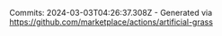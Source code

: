 Commits: 2024-03-03T04:26:37.308Z - Generated via https://github.com/marketplace/actions/artificial-grass
<br>

